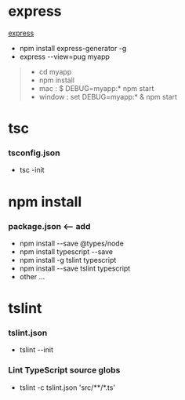 express
=============
[express](http://expressjs.com/ko/starter/generator.html)
 - npm install express-generator -g
 - express --view=pug myapp
 > - cd myapp 
 > - npm install
 > - mac : $ DEBUG=myapp:* npm start
 > - window : set DEBUG=myapp:* & npm start
 
tsc
=============
### tsconfig.json
 - tsc -init
 

npm install
=============
### package.json <-- add 
 - npm install --save @types/node
 - npm install typescript --save
 - npm install -g tslint typescript
 - npm install --save tslint typescript
 - other ...


tslint
=============
### tslint.json
 - tslint --init
### Lint TypeScript source globs
 - tslint -c tslint.json 'src/**/*.ts'
